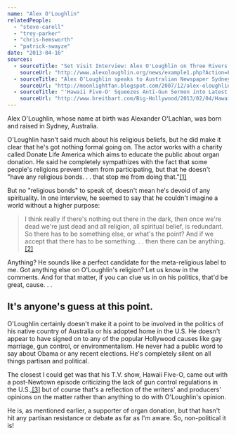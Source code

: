 ```yaml
---
name: "Alex O'Loughlin"
relatedPeople:
  - "steve-carell"
  - "trey-parker"
  - "chris-hemsworth"
  - "patrick-swayze"
date: "2013-04-16"
sources:
  - sourceTitle: "Set Visit Interview: Alex O'Loughlin on Three Rivers and Whiteout."
    sourceUrl: "http://www.alexoloughlin.org/news/example1.php?Action=Full&NewsID=87"
  - sourceTitle: "Alex O'Loughlin speaks to Australian Newspaper Sydney Morning Herald."
    sourceUrl: "http://moonlightfan.blogspot.com/2007/12/alex-oloughlin-speaks-to-australian.html"
  - sourceTitle: "'Hawaii Five-O' Squeezes Anti-Gun Sermon into Latest Episode."
    sourceUrl: "http://www.breitbart.com/Big-Hollywood/2013/02/04/Hawaii-Five-O-s-Anti-Gun-Homily"
---
```


Alex O'Loughlin, whose name at birth was Alexander O'Lachlan, was born and raised in Sydney, Australia.

O'Loughlin hasn't said much about his religious beliefs, but he did make it clear that he's got nothing formal going on. The actor works with a charity called Donate Life America which aims to educate the public about organ donation. He said he completely sympathizes with the fact that some people's religions prevent them from participating, but that he doesn't "have any religious bonds. . . that stop me from doing that."<a class="source-citation" href="#http://www.alexoloughlin.org/news/example1.php?Action=Full&NewsID=87" title="Set Visit Interview: Alex O&apos;Loughlin on Three Rivers and Whiteout.">[1]</a>

But no "religious bonds" to speak of, doesn't mean he's devoid of any spirituality. In one interview, he seemed to say that he couldn't imagine a world without a higher purpose:

>I think really if there's nothing out there in the dark, then once we're dead we're just dead and all religion, all spiritual belief, is redundant. So there has to be something else, or what's the point? And if we accept that there has to be something. . . then there can be anything.<a class="source-citation" href="#http://moonlightfan.blogspot.com/2007/12/alex-oloughlin-speaks-to-australian.html" title="Alex O&apos;Loughlin speaks to Australian Newspaper Sydney Morning Herald.">[2]</a>

Anything? He sounds like a perfect candidate for the meta-religious label to me. Got anything else on O'Loughlin's religion? Let us know in the comments. And for that matter, if you can clue us in on his politics, that'd be great, cause. . .


## It's anyone's guess at this point.

O'Loughlin certainly doesn't make it a point to be involved in the politics of his native country of Australia or his adopted home in the U.S. He doesn't appear to have signed on to any of the popular Hollywood causes like gay marriage, gun control, or environmentalism. He never had a public word to say about Obama or any recent elections. He's completely silent on all things partisan and political.

The closest I could get was that his T.V. show, Hawaii Five-O, came out with a post-Newtown episode criticizing the lack of gun control regulations in the U.S.,<a class="source-citation" href="#http://www.breitbart.com/Big-Hollywood/2013/02/04/Hawaii-Five-O-s-Anti-Gun-Homily" title="&apos;Hawaii Five-O&apos; Squeezes Anti-Gun Sermon into Latest Episode.">[3]</a> but of course that's a reflection of the writers' and producers' opinions on the matter rather than anything to do with O'Loughlin's opinion.

He is, as mentioned earlier, a supporter of organ donation, but that hasn't hit any partisan resistance or debate as far as I'm aware. So, non-political it is!
